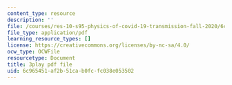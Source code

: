 ```yaml
---
content_type: resource
description: ''
file: /courses/res-10-s95-physics-of-covid-19-transmission-fall-2020/6c965451af2b51cab0fcfc038e053502_71dUZmywpOM.pdf
file_type: application/pdf
learning_resource_types: []
license: https://creativecommons.org/licenses/by-nc-sa/4.0/
ocw_type: OCWFile
resourcetype: Document
title: 3play pdf file
uid: 6c965451-af2b-51ca-b0fc-fc038e053502
---
```

